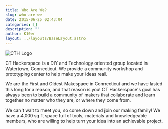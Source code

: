 ```yaml
---
title: Who Are We?
slug: who-are-we
date: 2015-06-25 02:43:04
categories: []
description: ""
author: K10er
layout: ../layouts/BaseLayout.astro
---
```



![CTH Logo](/uploads/2023/04/hack.jpg)

CT Hackerspace is a DIY and Technology oriented group located in Watertown, Connecticut. We provide a community workshop and prototyping center to help make your ideas real.

We are the First and Oldest Makespace in Connecticut and we have lasted this long for a reason, and that reason is you! CT Hackerspace's goal has always been to build a community of makers that collaborate and learn together no matter who they are, or where they come from.

We can't wait to meet you, so come down and join our making family! We have a 4,000 sq ft space full of tools, materials and knowledgeable members, who are willing to help turn your idea into an achievable project.
